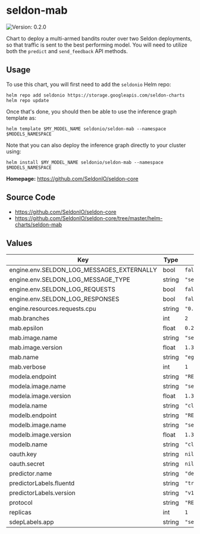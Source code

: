 # seldon-mab

![Version: 0.2.0](https://img.shields.io/badge/Version-0.2.0-informational?style=flat-square)

Chart to deploy a multi-armed bandits router over two Seldon deployments, so
that traffic is sent to the best performing model.
You will need to utilize both the `predict` and `send_feedback` API methods.

## Usage

To use this chart, you will first need to add the `seldonio` Helm repo:

```shell
helm repo add seldonio https://storage.googleapis.com/seldon-charts
helm repo update
```

Once that's done, you should then be able to use the inference graph template as:

```shell
helm template $MY_MODEL_NAME seldonio/seldon-mab --namespace $MODELS_NAMESPACE
```

Note that you can also deploy the inference graph directly to your cluster
using:

```shell
helm install $MY_MODEL_NAME seldonio/seldon-mab --namespace $MODELS_NAMESPACE
```

**Homepage:** <https://github.com/SeldonIO/seldon-core>

## Source Code

* <https://github.com/SeldonIO/seldon-core>
* <https://github.com/SeldonIO/seldon-core/tree/master/helm-charts/seldon-mab>

## Values

| Key | Type | Default | Description |
|-----|------|---------|-------------|
| engine.env.SELDON_LOG_MESSAGES_EXTERNALLY | bool | `false` |  |
| engine.env.SELDON_LOG_MESSAGE_TYPE | string | `"seldon.message.pair"` |  |
| engine.env.SELDON_LOG_REQUESTS | bool | `false` |  |
| engine.env.SELDON_LOG_RESPONSES | bool | `false` |  |
| engine.resources.requests.cpu | string | `"0.1"` |  |
| mab.branches | int | `2` |  |
| mab.epsilon | float | `0.2` |  |
| mab.image.name | string | `"seldonio/mab_epsilon_greedy"` |  |
| mab.image.version | float | `1.3` |  |
| mab.name | string | `"eg-router"` |  |
| mab.verbose | int | `1` |  |
| modela.endpoint | string | `"REST"` |  |
| modela.image.name | string | `"seldonio/mock_classifier"` |  |
| modela.image.version | float | `1.3` |  |
| modela.name | string | `"classifier-1"` |  |
| modelb.endpoint | string | `"REST"` |  |
| modelb.image.name | string | `"seldonio/mock_classifier"` |  |
| modelb.image.version | float | `1.3` |  |
| modelb.name | string | `"classifier-2"` |  |
| oauth.key | string | `nil` |  |
| oauth.secret | string | `nil` |  |
| predictor.name | string | `"default"` |  |
| predictorLabels.fluentd | string | `"true"` |  |
| predictorLabels.version | string | `"v1"` |  |
| protocol | string | `"REST"` |  |
| replicas | int | `1` |  |
| sdepLabels.app | string | `"seldon"` |  |
